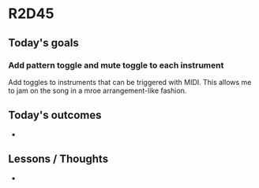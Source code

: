 # R2D45

## Today's goals
### Add pattern toggle and mute toggle to each instrument
Add toggles to instruments that can be triggered with MIDI. This allows me to jam on the song in a mroe arrangement-like fashion.

## Today's outcomes
- 

## Lessons / Thoughts
- 